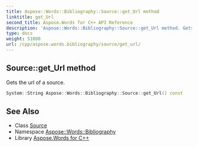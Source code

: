 ```yaml
---
title: Aspose::Words::Bibliography::Source::get_Url method
linktitle: get_Url
second_title: Aspose.Words for C++ API Reference
description: 'Aspose::Words::Bibliography::Source::get_Url method. Gets the url of a source in C++.'
type: docs
weight: 51000
url: /cpp/aspose.words.bibliography/source/get_url/
---
```

## Source::get_Url method


Gets the url of a source.

```cpp
System::String Aspose::Words::Bibliography::Source::get_Url() const
```

## See Also

* Class [Source](../)
* Namespace [Aspose::Words::Bibliography](../../)
* Library [Aspose.Words for C++](../../../)
